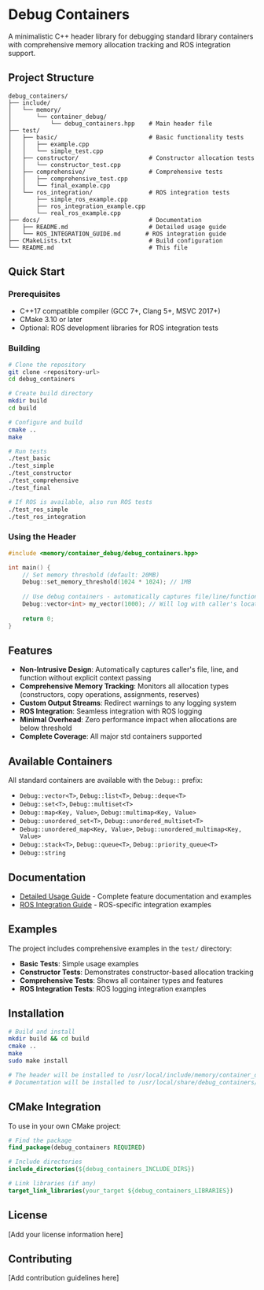 # Debug Containers

A minimalistic C++ header library for debugging standard library containers with comprehensive memory allocation tracking and ROS integration support.

## Project Structure

```
debug_containers/
├── include/
│   └── memory/
│       └── container_debug/
│           └── debug_containers.hpp    # Main header file
├── test/
│   ├── basic/                          # Basic functionality tests
│   │   ├── example.cpp
│   │   └── simple_test.cpp
│   ├── constructor/                    # Constructor allocation tests
│   │   └── constructor_test.cpp
│   ├── comprehensive/                  # Comprehensive tests
│   │   ├── comprehensive_test.cpp
│   │   └── final_example.cpp
│   └── ros_integration/                # ROS integration tests
│       ├── simple_ros_example.cpp
│       ├── ros_integration_example.cpp
│       └── real_ros_example.cpp
├── docs/                               # Documentation
│   ├── README.md                       # Detailed usage guide
│   └── ROS_INTEGRATION_GUIDE.md       # ROS integration guide
├── CMakeLists.txt                      # Build configuration
└── README.md                           # This file
```

## Quick Start

### Prerequisites

- C++17 compatible compiler (GCC 7+, Clang 5+, MSVC 2017+)
- CMake 3.10 or later
- Optional: ROS development libraries for ROS integration tests

### Building

```bash
# Clone the repository
git clone <repository-url>
cd debug_containers

# Create build directory
mkdir build
cd build

# Configure and build
cmake ..
make

# Run tests
./test_basic
./test_simple
./test_constructor
./test_comprehensive
./test_final

# If ROS is available, also run ROS tests
./test_ros_simple
./test_ros_integration
```

### Using the Header

```cpp
#include <memory/container_debug/debug_containers.hpp>

int main() {
    // Set memory threshold (default: 20MB)
    Debug::set_memory_threshold(1024 * 1024); // 1MB
    
    // Use debug containers - automatically captures file/line/function
    Debug::vector<int> my_vector(1000); // Will log with caller's location
    
    return 0;
}
```

## Features

- **Non-Intrusive Design**: Automatically captures caller's file, line, and function without explicit context passing
- **Comprehensive Memory Tracking**: Monitors all allocation types (constructors, copy operations, assignments, reserves)
- **Custom Output Streams**: Redirect warnings to any logging system
- **ROS Integration**: Seamless integration with ROS logging
- **Minimal Overhead**: Zero performance impact when allocations are below threshold
- **Complete Coverage**: All major std containers supported


## Available Containers

All standard containers are available with the `Debug::` prefix:

- `Debug::vector<T>`, `Debug::list<T>`, `Debug::deque<T>`
- `Debug::set<T>`, `Debug::multiset<T>`
- `Debug::map<Key, Value>`, `Debug::multimap<Key, Value>`
- `Debug::unordered_set<T>`, `Debug::unordered_multiset<T>`
- `Debug::unordered_map<Key, Value>`, `Debug::unordered_multimap<Key, Value>`
- `Debug::stack<T>`, `Debug::queue<T>`, `Debug::priority_queue<T>`
- `Debug::string`

## Documentation

- [Detailed Usage Guide](docs/README.md) - Complete feature documentation and examples
- [ROS Integration Guide](docs/ROS_INTEGRATION_GUIDE.md) - ROS-specific integration examples

## Examples

The project includes comprehensive examples in the `test/` directory:

- **Basic Tests**: Simple usage examples
- **Constructor Tests**: Demonstrates constructor-based allocation tracking
- **Comprehensive Tests**: Shows all container types and features
- **ROS Integration Tests**: ROS logging integration examples

## Installation

```bash
# Build and install
mkdir build && cd build
cmake ..
make
sudo make install

# The header will be installed to /usr/local/include/memory/container_debug/
# Documentation will be installed to /usr/local/share/debug_containers/docs/
```

## CMake Integration

To use in your own CMake project:

```cmake
# Find the package
find_package(debug_containers REQUIRED)

# Include directories
include_directories(${debug_containers_INCLUDE_DIRS})

# Link libraries (if any)
target_link_libraries(your_target ${debug_containers_LIBRARIES})
```

## License

[Add your license information here]

## Contributing

[Add contribution guidelines here]